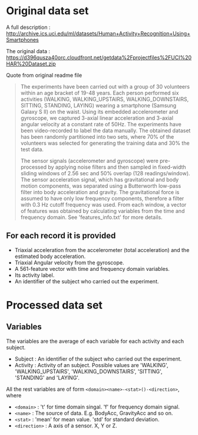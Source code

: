 Original data set
=================
A full description : http://archive.ics.uci.edu/ml/datasets/Human+Activity+Recognition+Using+Smartphones 

The original data : https://d396qusza40orc.cloudfront.net/getdata%2Fprojectfiles%2FUCI%20HAR%20Dataset.zip 

Quote from original readme file

> The experiments have been carried out with a group of 30 volunteers within an age bracket of 19-48 years. Each person performed six activities (WALKING, WALKING_UPSTAIRS, WALKING_DOWNSTAIRS, SITTING, STANDING, LAYING) wearing a smartphone (Samsung Galaxy S II) on the waist. Using its embedded accelerometer and gyroscope, we captured 3-axial linear acceleration and 3-axial angular velocity at a constant rate of 50Hz. The experiments have been video-recorded to label the data manually. The obtained dataset has been randomly partitioned into two sets, where 70% of the volunteers was selected for generating the training data and 30% the test data. 
> 
> The sensor signals (accelerometer and gyroscope) were pre-processed by applying noise filters and then sampled in fixed-width sliding windows of 2.56 sec and 50% overlap (128 readings/window). The sensor acceleration signal, which has gravitational and body motion components, was separated using a Butterworth low-pass filter into body acceleration and gravity. The gravitational force is assumed to have only low frequency components, therefore a filter with 0.3 Hz cutoff frequency was used. From each window, a vector of features was obtained by calculating variables from the time and frequency domain. See 'features_info.txt' for more details.

For each record it is provided
------------------------------

- Triaxial acceleration from the accelerometer (total acceleration) and the estimated body acceleration.
- Triaxial Angular velocity from the gyroscope. 
- A 561-feature vector with time and frequency domain variables. 
- Its activity label. 
- An identifier of the subject who carried out the experiment.

Processed data set
==================

Variables
---------
The variables are the average of each variable for
each activity and each subject. 

- Subject : An identifier of the subject who carried out the experiment.
- Activity : Activity of an subject. Possible values are 'WALKING', 'WALKING_UPSTAIRS', 'WALKING_DOWNSTAIRS', 'SITTING', 'STANDING' and 'LAYING'.

All the rest variables are of form `<domain><name>-<stat>()-<direction>`, where

- `<domain>` : 't' for time domain singal. 'f' for frequency domain signal.
- `<name>` : The source of data. E.g. BodyAcc, GravityAcc and so on.
- `<stat>` : 'mean' for mean value. 'std' for standard deviation.
- `<direction>` : A axis of a sensor. X, Y or Z.
